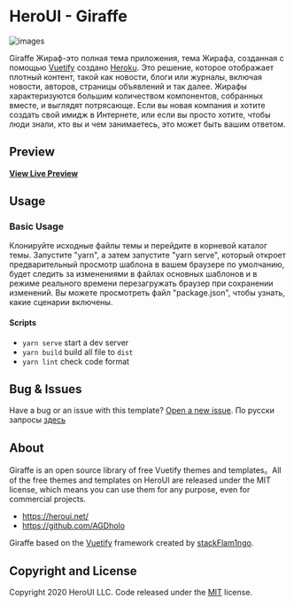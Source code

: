 # HeroUI - Giraffe

![images](images/preview.png)

Giraffe Жираф-это полная тема приложения, тема Жирафа, созданная с помощью [Vuetify](https://vuetifyjs.com/) создано [Heroku](https://heroui.net/). Это решение, которое отображает плотный контент, такой как новости, блоги или журналы, включая новости, авторов, страницы объявлений и так далее.
Жирафы характеризуются большим количеством компонентов, собранных вместе, и выглядят потрясающе.
Если вы новая компания и хотите создать свой имидж в Интернете, или если вы просто хотите, чтобы люди знали, кто вы и чем занимаетесь, это может быть вашим ответом.
## Preview

**[View Live Preview](https://giraffe.heroui.net/)**

## Usage

### Basic Usage

Клонируйте исходные файлы темы и перейдите в корневой каталог темы. Запустите "yarn", а затем запустите "yarn serve", который откроет предварительный просмотр шаблона в вашем браузере по умолчанию, будет следить за изменениями в файлах основных шаблонов и в режиме реального времени перезагружать браузер при сохранении изменений. Вы можете просмотреть файл "package.json", чтобы узнать, какие сценарии включены.

#### Scripts

- `yarn serve` start a dev server
- `yarn build` build all file to `dist`
- `yarn lint` check code format

## Bug & Issues

Have a bug or an issue with this template? [Open a new issue](https://github.com/AGDholo/giraffe/issues).
По русски запросы [здесь]( https://github.com/ink-kin/giraffe.git)

## About

Giraffe is an open source library of free Vuetify themes and templates。All of the free themes and templates on HeroUI are released under the MIT license, which means you can use them for any purpose, even for commercial projects.

- <https://heroui.net/>
- <https://github.com/AGDholo>

Giraffe based on the [Vuetify](https://vuetifyjs.com/) framework created by [stackFlam1ngo](https://twitter.com/stackFlam1ngo).

## Copyright and License

Copyright 2020 HeroUI LLC. Code released under the [MIT](https://github.com/AGDholo/giraffe/blob/master/LICENSE) license.
